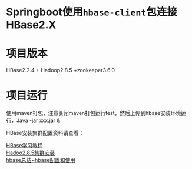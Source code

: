 Springboot使用`hbase-client`包连接HBase2.X 
====================================================================

# 项目版本
HBase2.2.4 + Hadoop2.8.5 +zookeeper3.6.0

# 项目运行
使用maven打包，注意关闭maven打包运行test，然后上传到hbase安装环境运行，Java -jar xxx.jar &



HBase安装集群配置资料请查看：


[HBase学习教程](http://c.biancheng.net/view/6522.html) <br>
[Hadoo2.8.5集群安装](https://blog.csdn.net/ccgrjxx597/article/details/105642514) <br>
[hbase总结~hbase配置和使用](https://www.cnblogs.com/JamesXiao/p/6202372.html) <br>
